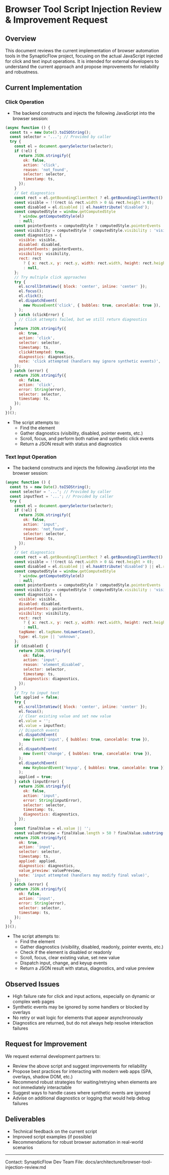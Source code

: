 # Browser Tool Script Injection Review & Improvement Request

## Overview

This document reviews the current implementation of browser automation tools in the SynapticFlow project, focusing on the actual JavaScript injected for click and text input operations. It is intended for external developers to understand the current approach and propose improvements for reliability and robustness.

## Current Implementation

### Click Operation

- The backend constructs and injects the following JavaScript into the browser session:

```javascript
(async function () {
  const ts = new Date().toISOString();
  const selector = '...'; // Provided by caller
  try {
    const el = document.querySelector(selector);
    if (!el) {
      return JSON.stringify({
        ok: false,
        action: 'click',
        reason: 'not_found',
        selector: selector,
        timestamp: ts,
      });
    }
    // Get diagnostics
    const rect = el.getBoundingClientRect ? el.getBoundingClientRect() : null;
    const visible = !!(rect && rect.width > 0 && rect.height > 0);
    const disabled = el.disabled || el.hasAttribute('disabled');
    const computedStyle = window.getComputedStyle
      ? window.getComputedStyle(el)
      : null;
    const pointerEvents = computedStyle ? computedStyle.pointerEvents : 'auto';
    const visibility = computedStyle ? computedStyle.visibility : 'visible';
    const diagnostics = {
      visible: visible,
      disabled: disabled,
      pointerEvents: pointerEvents,
      visibility: visibility,
      rect: rect
        ? { x: rect.x, y: rect.y, width: rect.width, height: rect.height }
        : null,
    };
    // Try multiple click approaches
    try {
      el.scrollIntoView({ block: 'center', inline: 'center' });
      el.focus();
      el.click();
      el.dispatchEvent(
        new MouseEvent('click', { bubbles: true, cancelable: true }),
      );
    } catch (clickError) {
      // Click attempts failed, but we still return diagnostics
    }
    return JSON.stringify({
      ok: true,
      action: 'click',
      selector: selector,
      timestamp: ts,
      clickAttempted: true,
      diagnostics: diagnostics,
      note: 'click attempted (handlers may ignore synthetic events)',
    });
  } catch (error) {
    return JSON.stringify({
      ok: false,
      action: 'click',
      error: String(error),
      selector: selector,
      timestamp: ts,
    });
  }
})();
```

- The script attempts to:
  - Find the element
  - Gather diagnostics (visibility, disabled, pointer events, etc.)
  - Scroll, focus, and perform both native and synthetic click events
  - Return a JSON result with status and diagnostics

### Text Input Operation

- The backend constructs and injects the following JavaScript into the browser session:

```javascript
(async function () {
  const ts = new Date().toISOString();
  const selector = '...'; // Provided by caller
  const inputText = '...'; // Provided by caller
  try {
    const el = document.querySelector(selector);
    if (!el) {
      return JSON.stringify({
        ok: false,
        action: 'input',
        reason: 'not_found',
        selector: selector,
        timestamp: ts,
      });
    }
    // Get diagnostics
    const rect = el.getBoundingClientRect ? el.getBoundingClientRect() : null;
    const visible = !!(rect && rect.width > 0 && rect.height > 0);
    const disabled = el.disabled || el.hasAttribute('disabled') || el.readOnly || el.hasAttribute('readonly');
    const computedStyle = window.getComputedStyle
      ? window.getComputedStyle(el)
      : null;
    const pointerEvents = computedStyle ? computedStyle.pointerEvents : 'auto';
    const visibility = computedStyle ? computedStyle.visibility : 'visible';
    const diagnostics = {
      visible: visible,
      disabled: disabled,
      pointerEvents: pointerEvents,
      visibility: visibility,
      rect: rect
        ? { x: rect.x, y: rect.y, width: rect.width, height: rect.height }
        : null,
      tagName: el.tagName.toLowerCase(),
      type: el.type || 'unknown',
    };
    if (disabled) {
      return JSON.stringify({
        ok: false,
        action: 'input',
        reason: 'element_disabled',
        selector: selector,
        timestamp: ts,
        diagnostics: diagnostics,
      });
    }
    // Try to input text
    let applied = false;
    try {
      el.scrollIntoView({ block: 'center', inline: 'center' });
      el.focus();
      // Clear existing value and set new value
      el.value = '';
      el.value = inputText;
      // Dispatch events
      el.dispatchEvent(
        new Event('input', { bubbles: true, cancelable: true }),
      );
      el.dispatchEvent(
        new Event('change', { bubbles: true, cancelable: true }),
      );
      el.dispatchEvent(
        new KeyboardEvent('keyup', { bubbles: true, cancelable: true }),
      );
      applied = true;
    } catch (inputError) {
      return JSON.stringify({
        ok: false,
        action: 'input',
        error: String(inputError),
        selector: selector,
        timestamp: ts,
        diagnostics: diagnostics,
      });
    }
    const finalValue = el.value || '';
    const valuePreview = finalValue.length > 50 ? finalValue.substring(0, 50) + '...' : finalValue;
    return JSON.stringify({
      ok: true,
      action: 'input',
      selector: selector,
      timestamp: ts,
      applied: applied,
      diagnostics: diagnostics,
      value_preview: valuePreview,
      note: 'input attempted (handlers may modify final value)',
    });
  } catch (error) {
    return JSON.stringify({
      ok: false,
      action: 'input',
      error: String(error),
      selector: selector,
      timestamp: ts,
    });
  }
})();
```

- The script attempts to:
  - Find the element
  - Gather diagnostics (visibility, disabled, readonly, pointer events, etc.)
  - Check if the element is disabled or readonly
  - Scroll, focus, clear existing value, set new value
  - Dispatch input, change, and keyup events
  - Return a JSON result with status, diagnostics, and value preview

## Observed Issues

- High failure rate for click and input actions, especially on dynamic or complex web pages
- Synthetic events may be ignored by some handlers or blocked by overlays
- No retry or wait logic for elements that appear asynchronously
- Diagnostics are returned, but do not always help resolve interaction failures

## Request for Improvement

We request external development partners to:

- Review the above script and suggest improvements for reliability
- Propose best practices for interacting with modern web apps (SPA, overlays, shadow DOM, etc.)
- Recommend robust strategies for waiting/retrying when elements are not immediately interactable
- Suggest ways to handle cases where synthetic events are ignored
- Advise on additional diagnostics or logging that would help debug failures

## Deliverables

- Technical feedback on the current script
- Improved script examples (if possible)
- Recommendations for robust browser automation in real-world scenarios

---

Contact: SynapticFlow Dev Team
File: docs/architecture/browser-tool-injection-review.md
